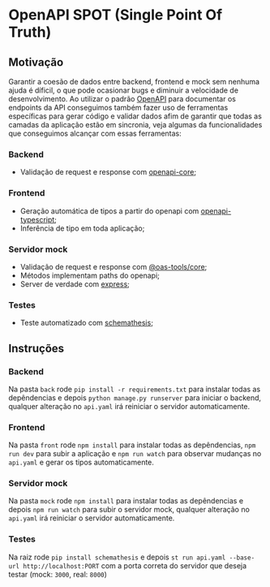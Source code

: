 # OpenAPI SPOT (Single Point Of Truth)

## Motivação

Garantir a coesão de dados entre backend, frontend e mock sem nenhuma ajuda é díficil, o que pode ocasionar bugs e diminuir a velocidade de desenvolvimento.
Ao utilizar o padrão [OpenAPI](https://www.openapis.org/) para documentar os endpoints da API conseguimos também fazer uso de ferramentas específicas para gerar código e validar dados afim de garantir que todas as camadas da aplicação estão em sincronia, veja algumas da funcionalidades que conseguimos alcançar com essas ferramentas:

### Backend
- Validação de request e response com [openapi-core](https://github.com/python-openapi/openapi-core);

### Frontend
- Geração automática de tipos a partir do openapi com [openapi-typescript](https://github.com/drwpow/openapi-typescript);
- Inferência de tipo em toda aplicação;

### Servidor mock
- Validação de request e response com [@oas-tools/core](https://oas-tools.github.io/);
- Métodos implementam paths do openapi;
- Server de verdade com [express](https://expressjs.com/);

### Testes
- Teste automatizado com [schemathesis](https://github.com/schemathesis/schemathesis);


## Instruções

### Backend
Na pasta `back` rode `pip install -r requirements.txt` para instalar todas as depêndencias e depois `python manage.py runserver` para iniciar o backend, qualquer alteração no `api.yaml` irá reiniciar o servidor automaticamente.

### Frontend
Na pasta `front` rode `npm install` para instalar todas as depêndencias, `npm run dev` para subir a aplicação e `npm run watch` para observar mudanças no `api.yaml` e gerar os tipos automaticamente.

### Servidor mock
Na pasta `mock` rode `npm install` para instalar todas as depêndencias e depois `npm run watch` para subir o servidor mock, qualquer alteração no `api.yaml` irá reiniciar o servidor automaticamente.

### Testes
Na raiz rode `pip install schemathesis` e depois `st run api.yaml --base-url http://localhost:PORT` com a porta correta do servidor que deseja testar (mock: `3000`, real: `8000`)